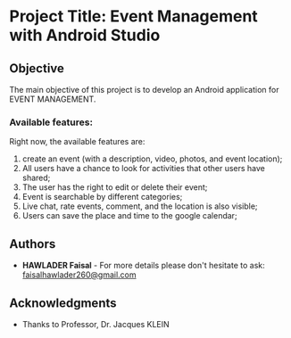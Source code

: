 # Project Title: Event Management with Android Studio

## Objective

The main objective of this project is to develop an Android application for EVENT MANAGEMENT. 

### Available features:
Right now, the available features are:
  1. create an event (with a description, video, photos, and event location);
  2. All users have a chance to look for activities that other users have shared;
  3. The user has the right to edit or delete their event;
  4. Event is searchable by different categories;
  5. Live chat, rate events, comment, and the location is also visible;
  6. Users can save the place and time to the google calendar;

## Authors

* **HAWLADER Faisal** - For more details please don't hesitate to ask: faisalhawlader260@gmail.com


## Acknowledgments

* Thanks to Professor, Dr. Jacques KLEIN
